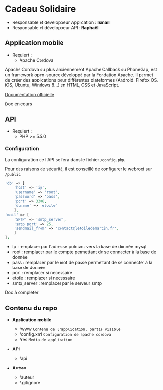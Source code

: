 # Cadeau Solidaire
* Responsable et développeur Application : **Ismail**
* Responsable et développeur API : **Raphaël**

## Application mobile
* Requiert :
   * Apache Cordova

Apache Cordova ou plus anciennement Apache Callback ou PhoneGap, est un framework open-source développé par la Fondation Apache. Il permet de créer des applications pour différentes plateformes (Android, Firefox OS, iOS, Ubuntu, Windows 8...) en HTML, CSS et JavaScript.

[Documentation officielle](https://cordova.apache.org/docs/en/latest/)

Doc en cours

## API
* Requiert :
   * PHP >= 5.5.0

### Configuration
La configuration de l'API se fera dans le fichier `/config.php`.

Pour des raisons de sécurité, il est conseillé de configurer le webroot sur `/public`.

```php
'db' => [
    'host' => 'ip',
    'username' => 'root',
    'password' => 'pass',
    'port' => 3306,
    'dbname' => 'etoile'
    ],
'mail' => [
    'SMTP' => 'smtp_server',
    'smtp_port' => 25,
    'sendmail_from' => 'contact@letoiledemartin.fr',
    ]
];
```
* ip : remplacer par l'adresse pointant vers la base de donnée mysql
* root : remplacer par le compte permettant de se connecter à la base de donnée
* pass : remplacer par le mot de passe permettant de se connecter à la base de donnée
* port : remplacer si necessaire
* etoile : remplacer si necessaire
* smtp_server : remplacer par le serveur smtp

Doc à completer

## Contenu du repo
* **Application mobile**
   * /www `Contenu de l'application, partie visible`
   * /config.xml `Configuration de apache cordova`
   * /res `Media de application`

* **API**
   * /api

* **Autres**
   * /auteur
   * /.gitignore
